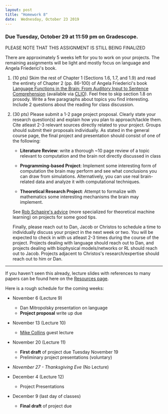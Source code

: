 ```yaml
---
layout: post
title: "Homework 8"
date:  Wednesday, October 23 2019
---
```


### Due Tuesday, October 29 at 11:59 pm on Gradescope. 

PLEASE NOTE THAT THIS ASSIGNMENT IS STILL BEING FINALIZED

There are approximately 5 weeks left for you to work on your projects. The remaining assignments will be light and mostly focus on language and Angela Friederici's book.

1. (10 pts) Skim the rest of Chapter 1 (Sections 1.6, 1.7, and 1.9) and read the entirety of Chapter 2 (pp. 86-100) of Angela Friederici's book [Language Functions in the Brain: From Auditory Input to Sentence Comprehension](https://mitpress.universitypressscholarship.com/view/10.7551/mitpress/9780262036924.001.0001/upso-9780262036924-chapter-002) (available via [CLIO](https://clio.columbia.edu/quicksearch?q=Language+in+Our+Brain%3A+The+Origins+of+a+Uniquely+Human+Capacity&commit=Search)).  Feel free to skip section 1.8 on prosody. Write a few paragraphs about topics you find interesting. Include 2 questions about the reading for class discussion.

2. (30 pts) Please submit a 1-2 page project proposal. Clearly state your research question(s) and explain how you plan to approach/tackle them. Cite atleast 2-3 relevant sources directly related to your project. Groups should submit their proposals individually. As stated in the general course page, the final project and presentation should consist of one of the following:

   * **Literature Review**: write a thorough ~10 page review of a topic relevant to computation and the brain not directly discussed in class

   * **Programming-based Project**: Implement some interesting form of computation the brain may perform and see what conclusions you can draw from simulations. Alternatively, you can use real brain-related data and analyze it with computational techniques. 

   * **Theoretical Research Project**: Attempt to formalize with mathematics some interesting mechanisms the brain may implement. 

   See [Rob Schapire's advice](http://www.cs.princeton.edu/courses/archive/spring14/cos511/project.html) (more specialized for theoretical machine learning) on projects for some good tips. 
   
   Finally, please reach out to Dan, Jacob or Christos to schedule a time to individually discuss your project in the next week or two. You will be expected to check in with us atleast 2-3 times during the course of the project. Projects dealing with language should reach out to Dan, and projects dealing with biophysical models/networks or RL should reach out to Jacob. Projects adjacent to Christos's research/expertise should reach out to him or Dan.

------------------------

If you haven't seen this already, lecture slides with references to many papers can be found here on the [Resources page](/resources). 
 
 Here is a rough schedule for the coming weeks:

* November 6 (Lecture 9)
    * Dan Mitropolsky presentation on language
    * **Project proposal** write up due

* November 13 (Lecture 10)
    * [Mike Collins](http://www.cs.columbia.edu/~mcollins/) guest lecture

* November 20 (Lecture 11)
    * **First draft** of project due Tuesday November 19
    * Preliminary project presentations (voluntary)
    
* _November 27 - Thanksgiving Eve_ (No Lecture)

* December 4 (Lecture 12)
    * Project Presentations
    
* December 9 (last day of classes)
    * **Final draft** of project due
